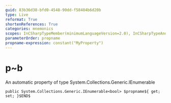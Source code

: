 ```yaml
---
guid: 83b36d38-bfd0-4548-90dd-f58484b6d20b
type: Live
reformat: True
shortenReferences: True
categories: mnemonics
scopes: InCSharpTypeMember(minimumLanguageVersion=2.0), InCSharpTypeAndNamespace(minimumLanguageVersion=2.0)
parameterOrder: propname
propname-expression: constant("MyProperty")
---
```


# p~b

An automatic property of type System.Collections.Generic.IEnumerable<bool>

```
public System.Collections.Generic.IEnumerable<bool> $propname${ get; set; }$END$
```
